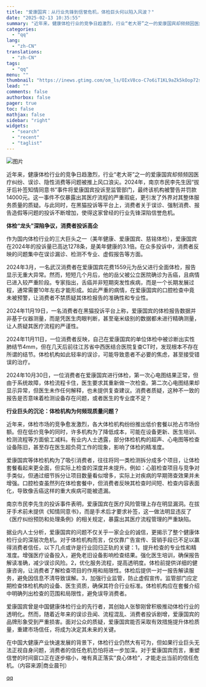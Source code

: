 ```yaml
---
title: "爱康国宾：从行业先锋到信誉危机，体检巨头何以陷入风波？"
date: "2025-02-13 10:35:55"
summary: "近年来，健康体检行业的竞争日趋激烈，行业“老大哥”之一的爱康国宾却频频因医疗纠纷、误诊、隐性消费等问..."
categories:
  - "qq"
lang:
  - "zh-CN"
translations:
  - "zh-CN"
tags:
  - "qq"
menu: ""
thumbnail: "https://inews.gtimg.com/om_ls/OIxV8co-C7o6iT1KL9aZk5kOop72s9wKGicDYoBOUG84oAA_640360/0"
lead: ""
comments: false
authorbox: false
pager: true
toc: false
mathjax: false
sidebar: "right"
widgets:
  - "search"
  - "recent"
  - "taglist"
---
```


![图片](https://inews.gtimg.com/news_bt/O5IGEco4FIjHzFYUV5fD2oJZIs3oUyThHQEuc3LMc-tMEAA/641)

近年来，健康体检行业的竞争日趋激烈，行业“老大哥”之一的爱康国宾却频频因医疗纠纷、误诊、隐性消费等问题被推上风口浪尖。2024年，南京市民李先生因“拔牙后补签知情同意书”事件将爱康国宾投诉至监管部门，最终该机构被警告并罚款14000元。这一事件不仅暴露出其医疗流程的严重瑕疵，更引发了外界对其整体服务质量的质疑。与此同时，在黑猫投诉等平台上，消费者关于误诊、强制消费、报告造假等问题的投诉不断增加，使得这家曾经的行业先锋深陷信誉危机。

**体检“龙头”深陷争议，消费者投诉高企**

作为国内体检行业的三大巨头之一（美年健康、爱康国宾、慈铭体检），爱康国宾在2024年的投诉量已高达1278条，是美年健康的3.1倍。在众多投诉中，消费者反映的问题集中在误诊漏诊、检测不专业、虚假报告等方面。

2024年3月，一名武汉消费者在爱康国宾花费1559元为岳父进行全面体检，报告显示无重大异常。然而，短短几个月后，他的岳父被公立医院确诊为舌癌，且病情已进入较严重阶段。专家指出，舌癌并非短期突发性疾病，而是一个长期发展过程，通常需要10年左右才能形成。如此严重的病情，在爱康国宾的口腔检查中竟未被预警，让消费者不禁质疑其体检报告的准确性和专业性。

2024年11月19日，一名消费者在黑猫投诉平台上称，爱康国宾的体检报告数据并非基于仪器测量，而是凭医生肉眼判断，甚至毫米级别的数据都未进行精确测量，让人质疑其医疗流程的严谨性。

2024年11月11日，一位消费者反映，自己在爱康国宾的单位体检中被诊断出实性肺结节4mm，但在几天后前往江苏省中西医结合医院复查CT时，发现根本不存在所谓的结节。体检机构如此轻率的误诊，可能导致患者不必要的焦虑，甚至接受错误的治疗。

2024年10月30日，一位消费者在爱康国宾进行体检，第一次心电图结果正常，但由于系统故障，体检流程卡住，医生要求其重新做一次检查。第二次心电图结果却显示异常，但医生未作任何解释，也未提供复查建议。消费者质疑，这种不一致的报告是否意味着检测设备存在问题，或者医生的专业度不足？

**行业巨头的沉沦：体检机构为何频现质量问题？**

近年来，体检市场的竞争愈发激烈，各大体检机构纷纷推出低价套餐以抢占市场份额。但在低价竞争的同时，许多机构为了降低成本，可能在设备更新、医生培训、检测流程等方面偷工减料。有业内人士透露，部分体检机构的超声、心电图等检查设备陈旧，甚至存在医生超负荷工作的现象，影响了体检的精准度。

爱康国宾等体检机构为了吸引消费者，往往将同一类检测拆分成多个项目，让体检套餐看起来更全面，但实际上检查的深度并未提升。例如：心脏检查项目与竞争对手类似，但通过细节拆分让项目数量看似增多，实际上对疾病的早期筛查效果并未增强。口腔检查虽然列在体检套餐中，但消费者反映其检查时间短、检查内容表面化，导致像舌癌这样的重大疾病可能被遗漏。

南京市民李先生的投诉事件表明，爱康国宾在医疗风险管理上存在明显漏洞。在拔牙手术前未提供《知情同意书》，而是手术后才要求补签，这一做法明显违反了《医疗纠纷预防和处理条例》的相关规定，暴露出其医疗流程管理的严重缺陷。

据业内人士分析，爱康国宾的问题不仅关乎一家企业的诚信，更揭示了整个健康体检行业的深层次危机。对于体检机构而言，仅仅靠广告宣传、营销手段已不足以赢得消费者信任，以下几点或许是行业回归正轨的关键：1，提升检查的专业性和精准度。增强医疗设备投入，避免老旧设备影响检查结果。强化医生培训，确保报告解读准确，减少误诊风险。2，优化服务流程，提高透明度。体检前提供详细的健康咨询，让消费者了解检查项目的作用和局限性。体检后提供一对一报告解读服务，避免因信息不清导致误解。3，加强行业监管，防止虚假宣传。监管部门应定期检查体检机构的设备、医生资质，确保其符合行业标准。体检机构应在套餐介绍中明确列出检查的范围和局限性，避免误导消费者。

爱康国宾曾是中国健康体检行业的先行者，其创始人张黎刚曾积极推动体检行业的透明化。然而，随着近年来的误诊丑闻、流程混乱、消费者投诉剧增，爱康国宾的品牌形象受到严重损害。面对公众的质疑，爱康国宾能否采取有效措施提升体检质量，重建市场信任，将成为决定其未来的关键。

在中国大健康产业快速发展的背景下，体检行业仍然大有可为，但如果行业巨头无法正视自身问题，消费者的信任危机恐怕将进一步加深。对于爱康国宾而言，重塑信誉的时间窗口正在逐步缩小，唯有真正落实“良心体检”，才能走出当前的信任危机。（内容来源|商业晨刊）

[qq](https://new.qq.com/rain/a/20250213A02QDZ00)
